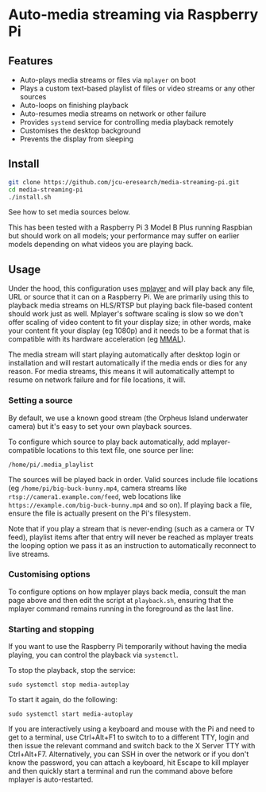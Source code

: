 # Auto-media streaming via Raspberry Pi

## Features

* Auto-plays media streams or files via `mplayer` on boot
* Plays a custom text-based playlist of files or video streams or any other
  sources
* Auto-loops on finishing playback
* Auto-resumes media streams on network or other failure
* Provides `systemd` service for controlling media playback remotely
* Customises the desktop background
* Prevents the display from sleeping

## Install

```bash
git clone https://github.com/jcu-eresearch/media-streaming-pi.git
cd media-streaming-pi
./install.sh
```

See how to set media sources below.

This has been tested with a Raspberry Pi 3 Model B Plus running Raspbian but
should work on all models; your performance may suffer on earlier models
depending on what videos you are playing back.

## Usage

Under the hood, this configuration uses
[mplayer](https://mplayerhq.hu/DOCS/man/en/mplayer.1.html) and will play back
any file, URL or source that it can on a Raspberry Pi.  We are primarily using
this to playback media streams on HLS/RTSP but playing back file-based content
should work just as well.  Mplayer's software scaling is slow so we don't
offer scaling of video content to fit your display size; in other words, make
your content fit your display (eg 1080p) and it needs to be a format that is
compatible with its hardware acceleration (eg
[MMAL](https://github.com/techyian/MMALSharp/wiki/What-is-MMAL%3F)).

The media stream will start playing automatically after desktop login or
installation and will restart automatically if the media ends or dies for any
reason.  For media streams, this means it will automatically attempt to resume
on network failure and for file locations, it will.

### Setting a source

By default, we use a known good stream (the Orpheus Island underwater camera)
but it's easy to set your own playback sources.

To configure which source to play back automatically, add
mplayer-compatible locations to this text file, one source per line:

    /home/pi/.media_playlist

The sources will be played back in order.  Valid sources include file
locations (eg `/home/pi/big-buck-bunny.mp4`, camera streams like
`rtsp://camera1.example.com/feed`, web locations like
`https://example.com/big-buck-bunny.mp4` and so on).  If playing back a file,
ensure the file is actually present on the Pi's filesystem.

Note that if you play a stream that is never-ending (such as a camera or TV
feed), playlist items after that entry will never be reached as mplayer
treats the looping option we pass it as an instruction to automatically
reconnect to live streams.

### Customising options

To configure options on how mplayer plays back media, consult the man
page above and then edit the script at `playback.sh`, ensuring that the mplayer
command remains running in the foreground as the last line.

### Starting and stopping

If you want to use the Raspberry Pi temporarily without having the media
playing, you can control the playback via `systemctl`.

To stop the playback, stop the service:

    sudo systemctl stop media-autoplay

To start it again, do the following:

    sudo systemctl start media-autoplay

If you are interactively using a keyboard and mouse with the Pi and need to
get to a terminal, use Ctrl+Alt+F1 to switch to to a different TTY, login and
then issue the relevant command and switch back to the X Server TTY with
Ctrl+Alt+F7.  Alternatively, you can SSH in over the network or if you don't
know the password, you can attach a keyboard, hit Escape to kill mplayer and
then quickly start a terminal and run the command above before mplayer is
auto-restarted.
